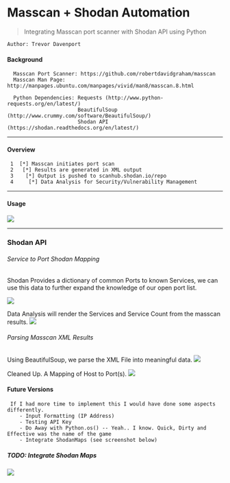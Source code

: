 Masscan + Shodan Automation
===========================
> Integrating Masscan port scanner with Shodan API using Python

```
Author: Trevor Davenport
```

#### Background ####
```
  Masscan Port Scanner: https://github.com/robertdavidgraham/masscan
  Masscan Man Page:     http://manpages.ubuntu.com/manpages/vivid/man8/masscan.8.html
  
  Python Dependencies: Requests (http://www.python-requests.org/en/latest/)
                       BeautifulSoup (http://www.crummy.com/software/BeautifulSoup/)
                       Shodan API (https://shodan.readthedocs.org/en/latest/)
```
___

#### Overview ####
```
 1  [*] Masscan initiates port scan
 2   [*] Results are generated in XML output
 3    [*] Output is pushed to scanhub.shodan.io/repo
 4     [*] Data Analysis for Security/Vulnerability Management
```
___

#### Usage ####

![](http://i.imgur.com/cFcey2H.png)

___

### Shodan API ###
###### Service to Port Shodan Mapping ######
  Shodan Provides a dictionary of common Ports to known Services, we can use this data to further expand the knowledge of our open port list.

![](http://i.imgur.com/WFUZstr.png)

  Data Analysis will render the Services and Service Count from the masscan results.
![](http://i.imgur.com/9R6er6y.png)

###### Parsing Masscan XML Results ######
  Using BeautifulSoup, we parse the XML File into meaningful data.
![](http://i.imgur.com/GAgC0Af.png)

  Cleaned Up. A Mapping of Host to Port(s).
![](http://i.imgur.com/wvKu3yK.png)

#### Future Versions ####
```
 If I had more time to implement this I would have done some aspects differently.
    - Input Formatting (IP Address)
    - Testing API Key
    - Do Away with Python.os() -- Yeah.. I know. Quick, Dirty and Effective was the name of the game
    - Integrate ShodanMaps (see screenshot below)
```
##### TODO: Integrate Shodan Maps #####
![](http://i.imgur.com/539sULZ.png)

